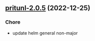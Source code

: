

## [pritunl-2.0.5](https://github.com/truecharts/charts/compare/pritunl-2.0.4...pritunl-2.0.5) (2022-12-25)

### Chore

- update helm general non-major
  
  